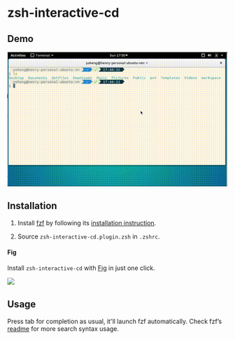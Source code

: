 # zsh-interactive-cd

## Demo

![demo](demo.gif)

## Installation

1. Install [fzf](https://github.com/junegunn/fzf) by following its [installation instruction](https://github.com/junegunn/fzf#installation).

2. Source `zsh-interactive-cd.plugin.zsh` in `.zshrc`.

#### Fig

Install `zsh-interactive-cd` with [Fig](https://fig.io) in just one click.

<a href="https://fig.io/plugins/other/zsh-interactive-cd_changyuheng" target="_blank"><img src="https://fig.io/badges/install-with-fig.svg" /></a>


## Usage

Press tab for completion as usual, it'll launch fzf automatically. Check fzf’s [readme](https://github.com/junegunn/fzf#search-syntax) for more search syntax usage.
